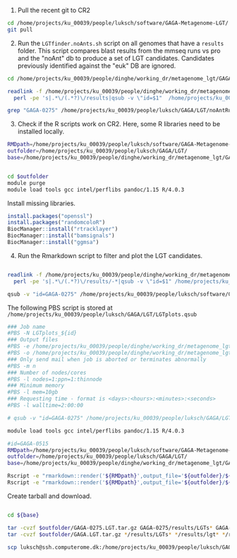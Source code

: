1. Pull the recent git to CR2
```bash
cd /home/projects/ku_00039/people/luksch/software/GAGA-Metagenome-LGT/
git pull
```

2. Run the `LGTfinder.noAnts.sh` script on all genomes that have a `results` folder. This script compares blast results from the mmseq runs vs pro and the "noAnt" db to produce a set of LGT candidates. Candidates previously identified against the "euk" DB are ignored.
```bash
cd /home/projects/ku_00039/people/dinghe/working_dr/metagenome_lgt/GAGA/

readlink -f /home/projects/ku_00039/people/dinghe/working_dr/metagenome_lgt/GAGA/*/results| \
  perl -pe 's|.*\/(.*?)\/results|qsub -v \"id=$1"  /home/projects/ku_00039/people/luksch/software/GAGA-Metagenome-LGT/LGTfinder.noAnts.sh|g' > /home/projects/ku_00039/people/luksch/GAGA/LGT/noAntRuns.qsub.sh

grep "GAGA-0275" /home/projects/ku_00039/people/luksch/GAGA/LGT/noAntRuns.qsub.sh > tmp.qsub
```

3. Check if the R scripts work on CR2.
Here, some R libraries need to be installed locally.
```bash
RMDpath=/home/projects/ku_00039/people/luksch/software/GAGA-Metagenome-LGT/analyseLGTs.cr2.Rmd
outfolder=/home/projects/ku_00039/people/luksch/GAGA/LGT/
base=/home/projects/ku_00039/people/dinghe/working_dr/metagenome_lgt/GAGA/


cd $outfolder
module purge
module load tools gcc intel/perflibs pandoc/1.15 R/4.0.3
```

Install missing libraries.
```R
install.packages("openssl")
install.packages("randomcoloR")
BiocManager::install("rtracklayer")
BiocManager::install("bamsignals")
BiocManager::install("ggmsa")
```

4. Run the Rmarkdown script to filter and plot the LGT candidates.

```bash

readlink -f /home/projects/ku_00039/people/dinghe/working_dr/metagenome_lgt/GAGA/*/results/LGTs.nAo.candidateloci.loose.fa| \
  perl -pe 's|.*\/(.*?)\/results/-*|qsub -v \"id=$1" /home/projects/ku_00039/people/luksch/software/GAGA-Metagenome-LGT/LGTplots.qsub|g' > /home/projects/ku_00039/people/luksch/GAGA/LGT/LGTplots.qsub.sh

qsub -v "id=GAGA-0275" /home/projects/ku_00039/people/luksch/software/GAGA-Metagenome-LGT/LGTplots.qsub
```

The following PBS script is stored at `/home/projects/ku_00039/people/luksch/GAGA/LGT/LGTplots.qsub`
```bash
### Job name
#PBS -N LGTplots_${id}
### Output files
#PBS -e /home/projects/ku_00039/people/dinghe/working_dr/metagenome_lgt/GAGA/run_log/LGTplots_${id}.err
#PBS -o /home/projects/ku_00039/people/dinghe/working_dr/metagenome_lgt/GAGA/run_log/LGTplots_${id}.log
### Only send mail when job is aborted or terminates abnormally
#PBS -m n
### Number of nodes/cores
#PBS -l nodes=1:ppn=1:thinnode
### Minimum memory
#PBS -l mem=10gb
### Requesting time - format is <days>:<hours>:<minutes>:<seconds>
#PBS -l walltime=2:00:00

# qsub -v "id=GAGA-0275" /home/projects/ku_00039/people/luksch/GAGA/LGT/LGTplots.qsub

module load tools gcc intel/perflibs pandoc/1.15 R/4.0.3

#id=GAGA-0515
RMDpath=/home/projects/ku_00039/people/luksch/software/GAGA-Metagenome-LGT/analyseLGTs.cr2.Rmd
outfolder=/home/projects/ku_00039/people/luksch/GAGA/LGT/
base=/home/projects/ku_00039/people/dinghe/working_dr/metagenome_lgt/GAGA/

Rscript -e "rmarkdown::render('${RMDpath}',output_file='${outfolder}/${id}.euk.LGTfinder.html',params=list(id = '${id}',dir='${base}',type='euk'))"
Rscript -e "rmarkdown::render('${RMDpath}',output_file='${outfolder}/${id}.noAnt.LGTfinder.html',params=list(id = '${id}',dir='${base}',type='noAnt'))"
```


Create tarball and download.
```bash

cd ${base}

tar -cvzf $outfolder/GAGA-0275.LGT.tar.gz GAGA-0275/results/LGTs* GAGA-0275/results/lgt* GAGA-0275/results/*.euk.lgt.* GAGA-0275/results/*.noAnt.lgt.* GAGA-0275/results/genome.file
tar -cvzf $outfolder/GAGA.LGT.tar.gz */results/LGTs* */results/lgt* */results/*.euk.lgt.* */results/*.noAnt.lgt.* */results/genome.file

scp luksch@ssh.computerome.dk:/home/projects/ku_00039/people/luksch/GAGA/LGT/GAGA-0275.LGT.tar.gz /Users/lukas/sciebo/Projects/LGT/results/

```
